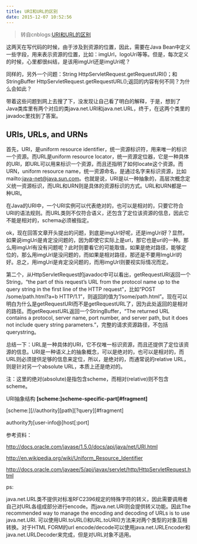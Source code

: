```yaml
---
title: URI和URL的区别
date: 2015-12-07 10:52:56
---
```

> 转自cnblogs:[URI和URL的区别](http://www.cnblogs.com/gaojing/archive/2012/02/04/2413626.html)

这两天在写代码的时候，由于涉及到资源的位置，因此，需要在Java Bean中定义一些字段，用来表示资源的位置，比如：imgUrl，logoUri等等。但是，每次定义的时候，心里都很纠结，是该用imgUrl还是imgUri呢？

同样的，另外一个问题：String HttpServletRequest.getRequestURI()；和StringBuffer HttpServletRequest.getRequestURL();返回的内容有何不同？为什么会如此？

带着这些问题到网上去搜了下，没发现让自己看了明白的解释，于是，想到了Java类库里有两个对应的类java.net.URI和java.net.URL，终于，在这两个类里的javadoc里找到了答案。

URIs, URLs, and URNs
--------------------

首先，URI，是uniform resource identifier，统一资源标识符，用来唯一的标识一个资源。而URL是uniform resource locator，统一资源定位器，它是一种具体的URI，即URL可以用来标识一个资源，而且还指明了如何locate这个资源。而URN，uniform resource name，统一资源命名，是通过名字来标识资源，比如mailto:java-net@java.sun.com。也就是说，URI是以一种抽象的，高层次概念定义统一资源标识，而URL和URN则是具体的资源标识的方式。URL和URN都是一种URI。

在Java的URI中，一个URI实例可以代表绝对的，也可以是相对的，只要它符合URI的语法规则。而URL类则不仅符合语义，还包含了定位该资源的信息，因此它不能是相对的，schema必须被指定。

ok，现在回答文章开头提出的问题，到底是imgUrl好呢，还是imgUri好？显然，如果说imgUri是肯定没问题的，因为即使它实际上是url，那它也是uri的一种。那么用imgUrl有没有问题呢？此时则要看它的可能取值，如果是绝对路径，能够定位的，那么用imgUrl是没问题的，而如果是相对路径，那还是不要用ImgUrl的好。总之，用imgUri是肯定没问题的，而用imgUrl则要视实际情况而定。

第二个，从HttpServletRequest的javadoc中可以看出，getRequestURI返回一个String，“the part of this request’s URL from the protocol name up to the query string in the first line of the HTTP request”，比如“POST /some/path.html?a=b HTTP/1.1”，则返回的值为”/some/path.html”。现在可以明白为什么是getRequestURI而不是getRequestURL了，因为此处返回的是相对的路径。而getRequestURL返回一个StringBuffer，“The returned URL contains a protocol, server name, port number, and server path, but it does not include query string parameters.”，完整的请求资源路径，不包括querystring。

总结一下：URL是一种具体的URI，它不仅唯一标识资源，而且还提供了定位该资源的信息。URI是一种语义上的抽象概念，可以是绝对的，也可以是相对的，而URL则必须提供足够的信息来定位，所以，是绝对的，而通常说的relative URL，则是针对另一个absolute URL，本质上还是绝对的。

注：这里的绝对(absolute)是指包含scheme，而相对(relative)则不包含scheme。

URI抽象结构     **[scheme:]scheme-specific-part[#fragment]**

[scheme:][//authority][path][?query][#fragment]

authority为[user-info@]host[:port]

参考资料：

http://docs.oracle.com/javase/1.5.0/docs/api/java/net/URI.html

http://en.wikipedia.org/wiki/Uniform_Resource_Identifier

http://docs.oracle.com/javaee/5/api/javax/servlet/http/HttpServletRequest.html

ps:

java.net.URL类不提供对标准RFC2396规定的特殊字符的转义，因此需要调用者自己对URL各组成部分进行encode。而java.net.URI则会提供转义功能。因此The recommended way  to manage the encoding and decoding of URLs is to use  java.net.URI. 可以使用URI.toURL()和URL.toURI()方法来对两个类型的对象互相转换。对于HTML FORM的url encode/decode可以使用java.net.URLEncoder和java.net.URLDecoder来完成，但是对URL对象不适用。
